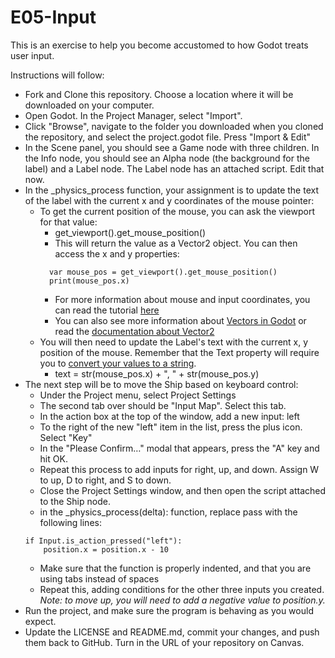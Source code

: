 # E05-Input

This is an exercise to help you become accustomed to how Godot treats user input.

Instructions will follow:
 - Fork and Clone this repository. Choose a location where it will be downloaded on your computer.
 - Open Godot. In the Project Manager, select "Import".
 - Click "Browse", navigate to the folder you downloaded when you cloned the repository, and select the project.godot file. Press "Import & Edit"
 - In the Scene panel, you should see a Game node with three children. In the Info node, you should see an Alpha node (the background for the label) and a Label node. The Label node has an attached script. Edit that now.
 - In the _physics_process function, your assignment is to update the text of the label with the current x and y coordinates of the mouse pointer:
   - To get the current position of the mouse, you can ask the viewport for that value:
     - get_viewport().get_mouse_position()
     - This will return the value as a Vector2 object. You can then access the x and y properties:
     ```
       var mouse_pos = get_viewport().get_mouse_position()
       print(mouse_pos.x)
     ```
     - For more information about mouse and input coordinates, you can read the tutorial [here](https://docs.godotengine.org/en/3.1/tutorials/inputs/mouse_and_input_coordinates.html)
     - You can also see more information about [Vectors in Godot](https://docs.godotengine.org/en/3.1/tutorials/math/vector_math.html) or read the [documentation about Vector2](https://docs.godotengine.org/en/3.1/classes/class_vector2.html)
   - You will then need to update the Label's text with the current x, y position of the mouse. Remember that the Text property will require you to [convert your values to a string](https://godotengine.org/qa/225/how-do-you-convert-between-built-in-types).
     - text = str(mouse_pos.x) + ", " + str(mouse_pos.y)
 - The next step will be to move the Ship based on keyboard control:
   - Under the Project menu, select Project Settings
   - The second tab over should be "Input Map". Select this tab.
   - In the action box at the top of the window, add a new input: left
   - To the right of the new "left" item in the list, press the plus icon. Select "Key"
   - In the "Please Confirm…" modal that appears, press the "A" key and hit OK.
   - Repeat this process to add inputs for right, up, and down. Assign W to up, D to right, and S to down.
   - Close the Project Settings window, and then open the script attached to the Ship node.
   - in the _physics_process(delta): function, replace pass with the following lines:
    ```
    if Input.is_action_pressed("left"):
        position.x = position.x - 10
    ```
   - Make sure that the function is properly indented, and that you are using tabs instead of spaces
   - Repeat this, adding conditions for the other three inputs you created. *Note: to move up, you will need to add a negative value to position.y.*
 - Run the project, and make sure the program is behaving as you would expect.
 - Update the LICENSE and README.md, commit your changes, and push them back to GitHub. Turn in the URL of your repository on Canvas.


